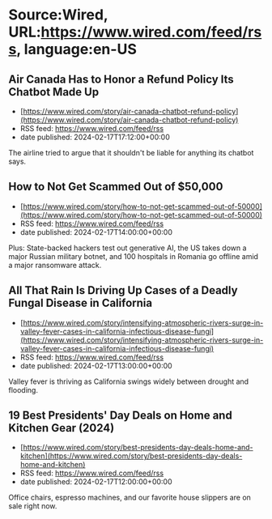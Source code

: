 # Source:Wired, URL:https://www.wired.com/feed/rss, language:en-US

## Air Canada Has to Honor a Refund Policy Its Chatbot Made Up
 - [https://www.wired.com/story/air-canada-chatbot-refund-policy](https://www.wired.com/story/air-canada-chatbot-refund-policy)
 - RSS feed: https://www.wired.com/feed/rss
 - date published: 2024-02-17T17:12:00+00:00

The airline tried to argue that it shouldn't be liable for anything its chatbot says.

## How to Not Get Scammed Out of $50,000
 - [https://www.wired.com/story/how-to-not-get-scammed-out-of-50000](https://www.wired.com/story/how-to-not-get-scammed-out-of-50000)
 - RSS feed: https://www.wired.com/feed/rss
 - date published: 2024-02-17T14:00:00+00:00

Plus: State-backed hackers test out generative AI, the US takes down a major Russian military botnet, and 100 hospitals in Romania go offline amid a major ransomware attack.

## All That Rain Is Driving Up Cases of a Deadly Fungal Disease in California
 - [https://www.wired.com/story/intensifying-atmospheric-rivers-surge-in-valley-fever-cases-in-california-infectious-disease-fungi](https://www.wired.com/story/intensifying-atmospheric-rivers-surge-in-valley-fever-cases-in-california-infectious-disease-fungi)
 - RSS feed: https://www.wired.com/feed/rss
 - date published: 2024-02-17T13:00:00+00:00

Valley fever is thriving as California swings widely between drought and flooding.

## 19 Best Presidents' Day Deals on Home and Kitchen Gear (2024)
 - [https://www.wired.com/story/best-presidents-day-deals-home-and-kitchen](https://www.wired.com/story/best-presidents-day-deals-home-and-kitchen)
 - RSS feed: https://www.wired.com/feed/rss
 - date published: 2024-02-17T12:00:00+00:00

Office chairs, espresso machines, and our favorite house slippers are on sale right now.


